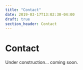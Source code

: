 ```yaml
---
title: "Contact"
date: 2019-03-17T13:02:30-04:00
draft: true
section_header: Contact
---
```



# Contact
Under construction... coming soon.

